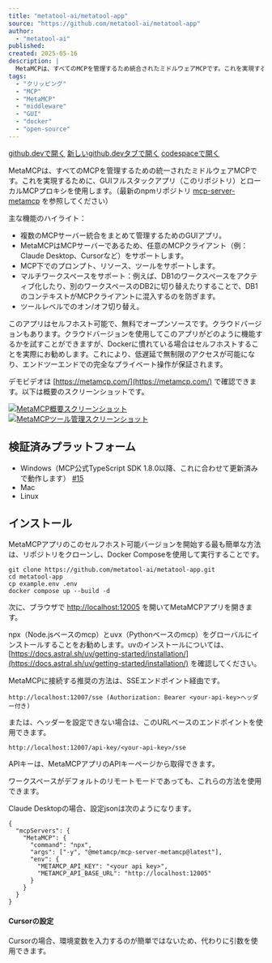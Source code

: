 ```yaml
---
title: "metatool-ai/metatool-app"
source: "https://github.com/metatool-ai/metatool-app"
author:
  - "metatool-ai"
published:
created: 2025-05-16
description: |
  MetaMCPは、すべてのMCPを管理するため統合されたミドルウェアMCPです。これを実現するために、GUIフルスタックアプリ（このリポジトリ）とローカルMCPプロキシを使用します。（最新のnpmリポジトリmcp-server-metamcpを参照してください）
tags:
  - "クリッピング"
  - "MCP"
  - "MetaMCP"
  - "middleware"
  - "GUI"
  - "docker"
  - "open-source"
---
```

[github.devで開く](https://github.dev/) [新しいgithub.devタブで開く](https://github.dev/) [codespaceで開く](https://github.com/codespaces/new/metatool-ai/metatool-app?resume=1)

MetaMCPは、すべてのMCPを管理するための統一されたミドルウェアMCPです。これを実現するために、GUIフルスタックアプリ（このリポジトリ）とローカルMCPプロキシを使用します。（最新のnpmリポジトリ [mcp-server-metamcp](https://github.com/metatool-ai/mcp-server-metamcp) を参照してください）

主な機能のハイライト：

- 複数のMCPサーバー統合をまとめて管理するためのGUIアプリ。
- MetaMCPはMCPサーバーであるため、任意のMCPクライアント（例：Claude Desktop、Cursorなど）をサポートします。
- MCP下でのプロンプト、リソース、ツールをサポートします。
- マルチワークスペースをサポート：例えば、DB1のワークスペースをアクティブ化したり、別のワークスペースのDB2に切り替えたりすることで、DB1のコンテキストがMCPクライアントに混入するのを防ぎます。
- ツールレベルでのオン/オフ切り替え。

このアプリはセルフホスト可能で、無料でオープンソースです。クラウドバージョンもあります。クラウドバージョンを使用してこのアプリがどのように機能するかを試すことができますが、Dockerに慣れている場合はセルフホストすることを実際にお勧めします。これにより、低遅延で無制限のアクセスが可能になり、エンドツーエンドでの完全なプライベート操作が保証されます。

デモビデオは [https://metamcp.com/](https://metamcp.com/) で確認できます。以下は概要のスクリーンショットです。

[![MetaMCP概要スクリーンショット](https://github.com/metatool-ai/metatool-app/raw/main/screenshot.png)](https://github.com/metatool-ai/metatool-app/blob/main/screenshot.png) [![MetaMCPツール管理スクリーンショット](https://github.com/metatool-ai/metatool-app/raw/main/tool_management.png)](https://github.com/metatool-ai/metatool-app/blob/main/tool_management.png)

## 検証済みプラットフォーム

- Windows（MCP公式TypeScript SDK 1.8.0以降、これに合わせて更新済みで動作します） [#15](https://github.com/metatool-ai/metatool-app/issues/15)
- Mac
- Linux

## インストール

MetaMCPアプリのこのセルフホスト可能バージョンを開始する最も簡単な方法は、リポジトリをクローンし、Docker Composeを使用して実行することです。

```
git clone https://github.com/metatool-ai/metatool-app.git
cd metatool-app
cp example.env .env
docker compose up --build -d
```

次に、ブラウザで [http://localhost:12005](http://localhost:12005/) を開いてMetaMCPアプリを開きます。

npx（Node.jsベースのmcp）とuvx（Pythonベースのmcp）をグローバルにインストールすることをお勧めします。uvのインストールについては、[https://docs.astral.sh/uv/getting-started/installation/](https://docs.astral.sh/uv/getting-started/installation/) を確認してください。

MetaMCPに接続する推奨の方法は、SSEエンドポイント経由です。

```
http://localhost:12007/sse (Authorization: Bearer <your-api-key>ヘッダー付き)
```

または、ヘッダーを設定できない場合は、このURLベースのエンドポイントを使用できます。

```
http://localhost:12007/api-key/<your-api-key>/sse
```

APIキーは、MetaMCPアプリのAPIキーページから取得できます。

ワークスペースがデフォルトのリモートモードであっても、これらの方法を使用できます。

Claude Desktopの場合、設定jsonは次のようになります。

```
{
  "mcpServers": {
    "MetaMCP": {
      "command": "npx",
      "args": ["-y", "@metamcp/mcp-server-metamcp@latest"],
      "env": {
        "METAMCP_API_KEY": "<your api key>",
        "METAMCP_API_BASE_URL": "http://localhost:12005"
      }
    }
  }
}
```

#### Cursorの設定

Cursorの場合、環境変数を入力するのが簡単ではないため、代わりに引数を使用できます。

```
